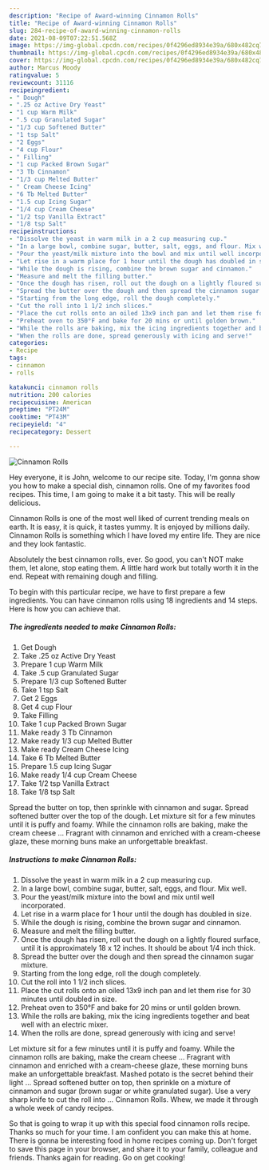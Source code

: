 ```yaml
---
description: "Recipe of Award-winning Cinnamon Rolls"
title: "Recipe of Award-winning Cinnamon Rolls"
slug: 284-recipe-of-award-winning-cinnamon-rolls
date: 2021-08-09T07:22:51.568Z
image: https://img-global.cpcdn.com/recipes/0f4296ed8934e39a/680x482cq70/cinnamon-rolls-recipe-main-photo.jpg
thumbnail: https://img-global.cpcdn.com/recipes/0f4296ed8934e39a/680x482cq70/cinnamon-rolls-recipe-main-photo.jpg
cover: https://img-global.cpcdn.com/recipes/0f4296ed8934e39a/680x482cq70/cinnamon-rolls-recipe-main-photo.jpg
author: Marcus Moody
ratingvalue: 5
reviewcount: 31116
recipeingredient:
- " Dough"
- ".25 oz Active Dry Yeast"
- "1 cup Warm Milk"
- ".5 cup Granulated Sugar"
- "1/3 cup Softened Butter"
- "1 tsp Salt"
- "2 Eggs"
- "4 cup Flour"
- " Filling"
- "1 cup Packed Brown Sugar"
- "3 Tb Cinnamon"
- "1/3 cup Melted Butter"
- " Cream Cheese Icing"
- "6 Tb Melted Butter"
- "1.5 cup Icing Sugar"
- "1/4 cup Cream Cheese"
- "1/2 tsp Vanilla Extract"
- "1/8 tsp Salt"
recipeinstructions:
- "Dissolve the yeast in warm milk in a 2 cup measuring cup."
- "In a large bowl, combine sugar, butter, salt, eggs, and flour. Mix well."
- "Pour the yeast/milk mixture into the bowl and mix until well incorporated."
- "Let rise in a warm place for 1 hour until the dough has doubled in size."
- "While the dough is rising, combine the brown sugar and cinnamon."
- "Measure and melt the filling butter."
- "Once the dough has risen, roll out the dough on a lightly floured surface, until it is approximately 18 x 12 inches. It should be about 1/4 inch thick."
- "Spread the butter over the dough and then spread the cinnamon sugar mixture."
- "Starting from the long edge, roll the dough completely."
- "Cut the roll into 1 1/2 inch slices."
- "Place the cut rolls onto an oiled 13x9 inch pan and let them rise for 30 minutes until doubled in size."
- "Preheat oven to 350°F and bake for 20 mins or until golden brown."
- "While the rolls are baking, mix the icing ingredients together and beat well with an electric mixer."
- "When the rolls are done, spread generously with icing and serve!"
categories:
- Recipe
tags:
- cinnamon
- rolls

katakunci: cinnamon rolls 
nutrition: 200 calories
recipecuisine: American
preptime: "PT24M"
cooktime: "PT43M"
recipeyield: "4"
recipecategory: Dessert

---
```



![Cinnamon Rolls](https://img-global.cpcdn.com/recipes/0f4296ed8934e39a/680x482cq70/cinnamon-rolls-recipe-main-photo.jpg)

Hey everyone, it is John, welcome to our recipe site. Today, I'm gonna show you how to make a special dish, cinnamon rolls. One of my favorites food recipes. This time, I am going to make it a bit tasty. This will be really delicious.

Cinnamon Rolls is one of the most well liked of current trending meals on earth. It is easy, it is quick, it tastes yummy. It is enjoyed by millions daily. Cinnamon Rolls is something which I have loved my entire life. They are nice and they look fantastic.

Absolutely the best cinnamon rolls, ever. So good, you can&#39;t NOT make them, let alone, stop eating them. A little hard work but totally worth it in the end. Repeat with remaining dough and filling.


To begin with this particular recipe, we have to first prepare a few ingredients. You can have cinnamon rolls using 18 ingredients and 14 steps. Here is how you can achieve that.

<!--inarticleads1-->

##### The ingredients needed to make Cinnamon Rolls:

1. Get  Dough
1. Take .25 oz Active Dry Yeast
1. Prepare 1 cup Warm Milk
1. Take .5 cup Granulated Sugar
1. Prepare 1/3 cup Softened Butter
1. Take 1 tsp Salt
1. Get 2 Eggs
1. Get 4 cup Flour
1. Take  Filling
1. Take 1 cup Packed Brown Sugar
1. Make ready 3 Tb Cinnamon
1. Make ready 1/3 cup Melted Butter
1. Make ready  Cream Cheese Icing
1. Take 6 Tb Melted Butter
1. Prepare 1.5 cup Icing Sugar
1. Make ready 1/4 cup Cream Cheese
1. Take 1/2 tsp Vanilla Extract
1. Take 1/8 tsp Salt


Spread the butter on top, then sprinkle with cinnamon and sugar. Spread softened butter over the top of the dough. Let mixture sit for a few minutes until it is puffy and foamy. While the cinnamon rolls are baking, make the cream cheese … Fragrant with cinnamon and enriched with a cream-cheese glaze, these morning buns make an unforgettable breakfast. 

<!--inarticleads2-->

##### Instructions to make Cinnamon Rolls:

1. Dissolve the yeast in warm milk in a 2 cup measuring cup.
1. In a large bowl, combine sugar, butter, salt, eggs, and flour. Mix well.
1. Pour the yeast/milk mixture into the bowl and mix until well incorporated.
1. Let rise in a warm place for 1 hour until the dough has doubled in size.
1. While the dough is rising, combine the brown sugar and cinnamon.
1. Measure and melt the filling butter.
1. Once the dough has risen, roll out the dough on a lightly floured surface, until it is approximately 18 x 12 inches. It should be about 1/4 inch thick.
1. Spread the butter over the dough and then spread the cinnamon sugar mixture.
1. Starting from the long edge, roll the dough completely.
1. Cut the roll into 1 1/2 inch slices.
1. Place the cut rolls onto an oiled 13x9 inch pan and let them rise for 30 minutes until doubled in size.
1. Preheat oven to 350°F and bake for 20 mins or until golden brown.
1. While the rolls are baking, mix the icing ingredients together and beat well with an electric mixer.
1. When the rolls are done, spread generously with icing and serve!


Let mixture sit for a few minutes until it is puffy and foamy. While the cinnamon rolls are baking, make the cream cheese … Fragrant with cinnamon and enriched with a cream-cheese glaze, these morning buns make an unforgettable breakfast. Mashed potato is the secret behind their light … Spread softened butter on top, then sprinkle on a mixture of cinnamon and sugar (brown sugar or white granulated sugar). Use a very sharp knife to cut the roll into … Cinnamon Rolls. Whew, we made it through a whole week of candy recipes. 

So that is going to wrap it up with this special food cinnamon rolls recipe. Thanks so much for your time. I am confident you can make this at home. There is gonna be interesting food in home recipes coming up. Don't forget to save this page in your browser, and share it to your family, colleague and friends. Thanks again for reading. Go on get cooking!

